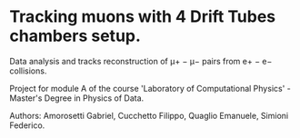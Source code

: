 # Tracking muons with 4 Drift Tubes chambers setup.
Data analysis and tracks reconstruction of μ+ − μ− pairs from e+ − e− collisions.

Project for module A of the course 'Laboratory of Computational Physics' - Master's Degree in Physics of Data.

Authors: Amorosetti Gabriel, Cucchetto Filippo, Quaglio Emanuele, Simioni Federico.

